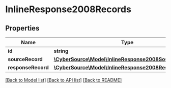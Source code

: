 # InlineResponse2008Records

## Properties
Name | Type | Description | Notes
------------ | ------------- | ------------- | -------------
**id** | **string** |  | [optional] 
**sourceRecord** | [**\CyberSource\Model\InlineResponse2008SourceRecord**](InlineResponse2008SourceRecord.md) |  | [optional] 
**responseRecord** | [**\CyberSource\Model\InlineResponse2008ResponseRecord**](InlineResponse2008ResponseRecord.md) |  | [optional] 

[[Back to Model list]](../README.md#documentation-for-models) [[Back to API list]](../README.md#documentation-for-api-endpoints) [[Back to README]](../README.md)


